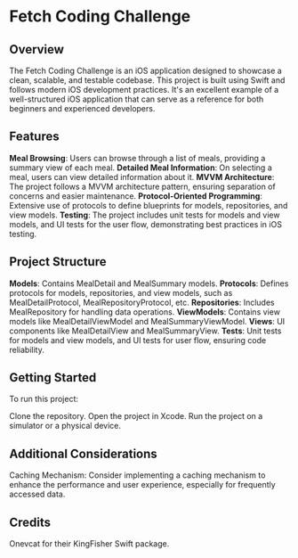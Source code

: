 # Fetch Coding Challenge

## Overview

The Fetch Coding Challenge is an iOS application designed to showcase a clean, scalable, and testable codebase. This project is built using Swift and follows modern iOS development practices. It's an excellent example of a well-structured iOS application that can serve as a reference for both beginners and experienced developers.

## Features

**Meal Browsing**: Users can browse through a list of meals, providing a summary view of each meal.
**Detailed Meal Information**: On selecting a meal, users can view detailed information about it.
**MVVM Architecture**: The project follows a MVVM architecture pattern, ensuring separation of concerns and easier maintenance.
**Protocol-Oriented Programming**: Extensive use of protocols to define blueprints for models, repositories, and view models.
**Testing**: The project includes unit tests for models and view models, and UI tests for the user flow, demonstrating best practices in iOS testing.

## Project Structure

**Models**: Contains MealDetail and MealSummary models.
**Protocols**: Defines protocols for models, repositories, and view models, such as MealDetailProtocol, MealRepositoryProtocol, etc.
**Repositories**: Includes MealRepository for handling data operations.
**ViewModels**: Contains view models like MealDetailViewModel and MealSummaryViewModel.
**Views**: UI components like MealDetailView and MealSummaryView.
**Tests**: Unit tests for models and view models, and UI tests for user flow, ensuring code reliability.

## Getting Started

To run this project:

Clone the repository.
Open the project in Xcode.
Run the project on a simulator or a physical device.

## Additional Considerations

Caching Mechanism: Consider implementing a caching mechanism to enhance the performance and user experience, especially for frequently accessed data.

## Credits

Onevcat for their KingFisher Swift package.
